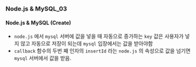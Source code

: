 ### Node.js & MySQL_03

#### Node.js & MySQL (Create)
- `node.js` 에서 `mysql` 서버에 값을 넣을 때 자동으로 증가하는 `key` 값은 사용자가 넣지 않고 자동으로 저장이 되는데 `mysql` 입장에서는 값을 받아야함
- `callback` 함수의 두번 째 인자의 `insertId` 라는 `node.js` 의 속성으로 값을 넘기면 `mysql` 서버에서 값을 받음.
